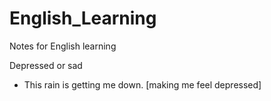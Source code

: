 # English_Learning
Notes for English learning


Depressed or sad
- This rain is getting me down. [making me feel depressed]

